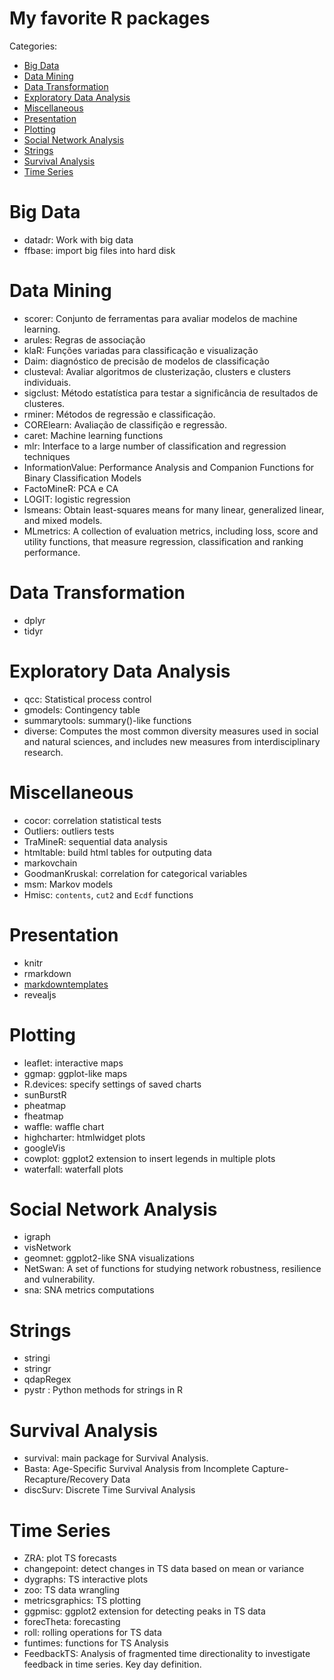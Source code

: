 # My favorite R packages

Categories:  

- [Big Data](#big-data)
- [Data Mining](#data-mining)
- [Data Transformation](#data-transformation)
- [Exploratory Data Analysis](#exploratory-data-analysis)
- [Miscellaneous](#miscellaneous)
- [Presentation](#presentation)
- [Plotting](#plotting)
- [Social Network Analysis](#social-network-analysis)
- [Strings](#strings)
- [Survival Analysis](#survival-analysis)
- [Time Series](#time-series)

# Big Data
- datadr: Work with big data
- ffbase: import big files into hard disk

# Data Mining
- scorer: Conjunto de ferramentas para avaliar modelos de machine learning. 
- arules: Regras de associação
- klaR: Funções variadas para classificação e visualização
- Daim: diagnóstico de precisão de modelos de classificação
- clusteval: Avaliar algoritmos de clusterização, clusters e clusters individuais.
- sigclust: Método estatística para testar a significância de resultados de clusteres.
- rminer:	Métodos de regressão e classificação.
- CORElearn:	Avaliação de classifição e regressão.
- caret:	Machine learning functions
- mlr:	Interface to a large number of classification and regression techniques
- InformationValue:	Performance Analysis and Companion Functions for Binary Classification Models
- FactoMineR:	PCA e CA
- LOGIT:	logistic regression
- lsmeans:	Obtain least-squares means for many linear, generalized linear, and mixed models.
- MLmetrics:	A collection of evaluation metrics, including loss, score and utility functions, that measure regression, classification and ranking performance.

# Data Transformation
- dplyr
- tidyr

# Exploratory Data Analysis
- qcc: Statistical process control
- gmodels: Contingency table
- summarytools: summary()-like functions
- diverse: Computes the most common diversity measures used in social and natural sciences, and includes new measures from interdisciplinary research.

# Miscellaneous
- cocor: correlation statistical tests
- Outliers: outliers tests
- TraMineR: sequential data analysis
- htmltable: build html tables for outputing data
- markovchain
- GoodmanKruskal: correlation for categorical variables
- msm: Markov models
- Hmisc: `contents`, `cut2` and `Ecdf` functions

# Presentation
- knitr
- rmarkdown
- [markdowntemplates](https://github.com/hrbrmstr/markdowntemplates)
- revealjs

# Plotting
- leaflet: interactive maps
- ggmap: ggplot-like maps
- R.devices: specify settings of saved charts
- sunBurstR
- pheatmap
- fheatmap
- waffle: waffle chart
- highcharter: htmlwidget plots
- googleVis
- cowplot: ggplot2 extension to insert legends in multiple plots
- waterfall: waterfall plots

# Social Network Analysis
- igraph
- visNetwork
- geomnet: ggplot2-like SNA visualizations
- NetSwan: A set of functions for studying network robustness, resilience and vulnerability.
- sna: SNA metrics computations

# Strings
- stringi
- stringr
- qdapRegex
- pystr : Python methods for strings in R

# Survival Analysis
- survival: main package for Survival Analysis.
- Basta: Age-Specific Survival Analysis from Incomplete Capture-Recapture/Recovery Data
- discSurv: Discrete Time Survival Analysis

# Time Series
- ZRA: plot TS forecasts
- changepoint: detect changes in TS data based on mean or variance
- dygraphs: TS interactive plots
- zoo: TS data wrangling
- metricsgraphics: TS plotting
- ggpmisc: ggplot2 extension for detecting peaks in TS data
- forecTheta: forecasting
- roll: rolling operations for TS data
- funtimes: functions for TS Analysis
- FeedbackTS: Analysis of fragmented time directionality to investigate feedback in time series. Key day definition.
 
